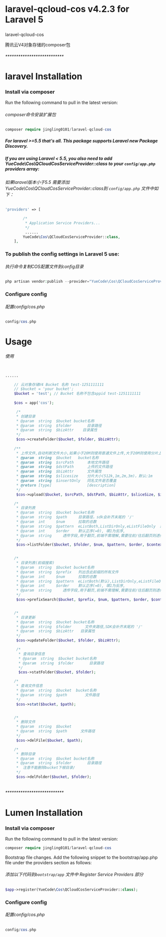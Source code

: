 # laravel-qcloud-cos v4.2.3 for Laravel 5

###
laravel-qcloud-cos

腾讯云V4对象存储的composer包


###### ***************************

# laravel Installation
### Install via composer
Run the following command to pull in the latest version:
###### composer命令安装扩展包
```php
composer require jingling0101/laravel-qcloud-cos
```
#####  For laravel >=5.5 that's all. This package supports Laravel new Package Discovery.    
#####  If you are using Laravel < 5.5, you also need to add YueCode\Cos\QCloudCosServiceProvider::class to your ``` config/app.php ``` providers array:
###### 如果laravel版本小于5.5 需要添加YueCode\Cos\QCloudCosServiceProvider::class到 ``` config/app.php ``` 文件中如下：
```php
'providers' => [

        /*
         * Application Service Providers...
         */
         ......
        YueCode\Cos\QCloudCosServiceProvider::class,
    ],
```

### To publish the config settings in Laravel 5 use:
###### 执行命令复制COS配置文件到config目录
```php
php artisan vendor:publish --provider="YueCode\Cos\QCloudCosServiceProvider"
```

### Configure config 
###### 配置config/cos.php 
```php
config/cos.php 
```

# Usage
######  使用
```php

......

    // 云对象存储V4 Bucket 名称 test-1251111111
    // $bucket = 'your bucket';
    $bucket = 'test'; // Bucket 名称不包含appid test-1251111111
    
    $cos = app('cos');

     /*
     * 创建目录
     * @param  string  $bucket bucket名称
     * @param  string  $folder       目录路径
     * @param  string  $bizAttr    目录属性
     */
     $cos->createFolder($bucket, $folder, $bizAttr);
    
    /**
     * 上传文件,自动判断文件大小,如果小于20M则使用普通文件上传,大于20M则使用分片上传
     * @param  string  $bucket   bucket名称
     * @param  string  $srcPath      本地文件路径
     * @param  string  $dstPath      上传的文件路径
     * @param  string  $bizAttr      文件属性
     * @param  string  $slicesize    分片大小(512k,1m,2m,3m)，默认:1m
     * @param  string  $insertOnly   同名文件是否覆盖
     * @return [type]                [description]
     */
     $cos->upload($bucket, $srcPath, $dstPath, $bizAttr, $sliceSize, $insertOnly);

    /*
     * 目录列表
     * @param  string  $bucket bucket名称
     * @param  string  $path     目录路径，sdk会补齐末尾的 '/'
     * @param  int     $num      拉取的总数
     * @param  string  $pattern  eListBoth,ListDirOnly,eListFileOnly  默认both
     * @param  int     $order    默认正序(=0), 填1为反序,
     * @param  string     透传字段,用于翻页,前端不需理解,需要往前/往后翻页则透传回来
     */
     $cos->listFolder($bucket, $folder, $num, $pattern, $order, $context);
 

    /*
     * 目录列表(前缀搜索)
     * @param  string  $bucket bucket名称
     * @param  string  $prefix   列出含此前缀的所有文件
     * @param  int     $num      拉取的总数
     * @param  string  $pattern  eListBoth(默认),ListDirOnly,eListFileOnly
     * @param  int     $order    默认正序(=0), 填1为反序,
     * @param  string     透传字段,用于翻页,前端不需理解,需要往前/往后翻页则透传回来
     */
     $cos->prefixSearch($bucket, $prefix, $num, $pattern, $order, $context);


    /*
     * 目录更新
     * @param  string  $bucket bucket名称
     * @param  string  $folder      文件夹路径,SDK会补齐末尾的 '/'
     * @param  string  $bizAttr   目录属性
     */
     $cos->updateFolder($bucket, $folder, $bizAttr);

     /*
      * 查询目录信息
      * @param  string  $bucket bucket名称
      * @param  string  $folder       目录路径
      */
      $cos->statFolder($bucket, $folder);

    /*
     * 查询文件信息
     * @param  string  $bucket  bucket名称
     * @param  string  $path        文件路径
     */
     $cos->stat($bucket, $path);


    /*
     * 删除文件
     * @param  string  $bucket
     * @param  string  $path      文件路径
     */
     $cos->delFile($bucket, $path);

    /*
     * 删除目录
     * @param  string  $bucket bucket名称
     * @param  string  $folder       目录路径
     *  注意不能删除bucket下根目录/
     */
     $cos->delFolder($bucket, $folder);
  

```



###### ***************************





# Lumen Installation

### Install via composer
Run the following command to pull in the latest version:
```php
composer require jingling0101/laravel-qcloud-cos
```
Bootstrap file changes.
Add the following snippet to the bootstrap/app.php file under the providers section as follows:
###### 添加以下代码到```bootstrap/app``` 文件中 Register Service Providers 部分
```php
$app->register(YueCode\Cos\QCloudCosServiceProvider::class);
```
### Configure config 
###### 配置config/cos.php 
```php
config/cos.php 
```
